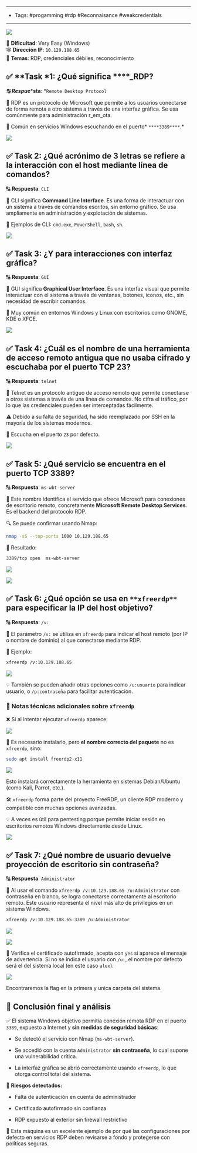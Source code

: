 
-------
- Tags: #progamming #rdp #Reconnaisance #weakcredentials 
-------

![](../img/53cd56d8e3ccd92f2bfbe649890ebced.png)

🧩 **Dificultad**: Very Easy (Windows)  
🕸️ **Dirección IP**: `10.129.188.65`  
🧠 **Temas**: RDP, credenciales débiles, reconocimiento

## ✅ **Task ***1: ¿Qué significa** ****_**RDP?**

*🔠 ****Resp****************ue****************sta****: *`Remote Desktop Protocol`

💬 RDP es un protocolo de Microsoft que permite a los usuarios conectarse de forma remota a otro sistema a través de una interfaz gráfica. Se usa comúnmente para administración r_em_ota.

📌 Común en servicios Windows escuchando en el puerto* `****3389****`.*

![](../img/8948acadfc03b3e333ebe1ff2eb0383c.png)

## ✅ **Task 2: ¿Qué acrónimo de 3 letras se refiere a la interacción con el host mediante línea de comandos?**

🔠 **Respuesta**: `CLI`

💬 CLI significa **Command Line Interface**. Es una forma de interactuar con un sistema a través de comandos escritos, sin entorno gráfico. Se usa ampliamente en administración y explotación de sistemas.

📌 Ejemplos de CLI: `cmd.exe`, `PowerShell`, `bash`, `sh`.

![](../img/44038529611f5901dd8e89e77121461f.png)

## ✅ **Task 3: ¿Y para interacciones con interfaz gráfica?**

🔠 **Respuesta**: `GUI`

💬 GUI significa **Graphical User Interface**. Es una interfaz visual que permite interactuar con el sistema a través de ventanas, botones, iconos, etc., sin necesidad de escribir comandos.

📌 Muy común en entornos Windows y Linux con escritorios como GNOME, KDE o XFCE.

![](../img/1872d04214f295934fafe61f673061fd.png)

## ✅ **Task 4: ¿Cuál es el nombre de una herramienta de acceso remoto antigua que no usaba cifrado y escuchaba por el puerto TCP 23?**

🔠 **Respuesta**: `telnet`

💬 Telnet es un protocolo antiguo de acceso remoto que permite conectarse a otros sistemas a través de una línea de comandos. No cifra el tráfico, por lo que las credenciales pueden ser interceptadas fácilmente.

⚠️ Debido a su falta de seguridad, ha sido reemplazado por SSH en la mayoría de los sistemas modernos.

📌 Escucha en el puerto `23` por defecto.

![](../img/d7120cc3ae18182656dbdde7a699b686.png)

## ✅ **Task 5: ¿Qué servicio se encuentra en el puerto TCP 3389?**

🔠 **Respuesta**: `ms-wbt-server`

💬 Este nombre identifica el servicio que ofrece Microsoft para conexiones de escritorio remoto, concretamente **Microsoft Remote Desktop Services**. Es el backend del protocolo RDP.

🔍 Se puede confirmar usando Nmap:

```bash
nmap -sS --top-ports 1000 10.129.188.65
```

📌 Resultado:

```bash
3389/tcp open  ms-wbt-server
```

![](../img/33da4cd5ad045079553d100cf1bd7e9f.png)

![](../img/44525863398a935eda8d8b9b4ba8c20a.png)

## ✅ **Task 6: ¿Qué opción se usa en** `**xfreerdp**` **para especificar la IP del host objetivo?**

🔠 **Respuesta**: `/v:`

💬 El parámetro `/v:` se utiliza en `xfreerdp` para indicar el host remoto (por IP o nombre de dominio) al que conectarse mediante RDP.

📌 Ejemplo:

```bash
xfreerdp /v:10.129.188.65
```

![](../img/d51c59c55d2f18aefc74f724214d825d.png)


💡 También se pueden añadir otras opciones como `/u:usuario` para indicar usuario, o `/p:contraseña` para facilitar autenticación.

### 🧩 Notas técnicas adicionales sobre `xfreerdp`

❌ Si al intentar ejecutar `xfreerdp` aparece:

![](../img/a917e99e77dd699203ef8e8f61aaefa4.png)

🔧 Es necesario instalarlo, pero **el nombre correcto del paquete** no es `xfreerdp`, sino:

```bash
sudo apt install freerdp2-x11
```

![](../img/98dbb87f6850ea740de8b2012b2cafec.png)

Esto instalará correctamente la herramienta en sistemas Debian/Ubuntu (como Kali, Parrot, etc.).

🛠️ `xfreerdp` forma parte del proyecto FreeRDP, un cliente RDP moderno y compatible con muchas opciones avanzadas.

💡 A veces es útil para pentesting porque permite iniciar sesión en escritorios remotos Windows directamente desde Linux.

![](../img/0a434190c2b16a9bb976129c58e0f6ca.png)

## ✅ **Task 7: ¿Qué nombre de usuario devuelve proyección de escritorio sin contraseña?**

🔠 **Respuesta**: `Administrator`

💬 Al usar el comando `xfreerdp /v:10.129.188.65 /u:Administrator` con contraseña en blanco, se logra conectarse correctamente al escritorio remoto. Este usuario representa el nivel más alto de privilegios en un sistema Windows.

```bash
xfreerdp /v:10.129.188.65:3389 /u:Administrator
```

![](../img/6093e2926dee4089eca466e0dc0b4b68.png)

![](../img/27904db4dc6c594347fb1495450c4fba.png)

📌 Verifica el certificado autofirmado, acepta con `yes` si aparece el mensaje de advertencia. Si no se indica el usuario con `/u:`, el nombre por defecto será el del sistema local (en este caso `alex`).

![](../img/044d44c2a7a32a9e1225f11af8535a16.png)

Encontraremos la flag en la primera y unica carpeta del sistema.

## 🧩 Conclusión final y análisis

✅ El sistema Windows objetivo permitía conexión remota RDP en el puerto `3389`, expuesto a Internet y **sin medidas de seguridad básicas**:

- Se detectó el servicio con Nmap (`ms-wbt-server`).
    
- Se accedió con la cuenta `Administrator` **sin contraseña**, lo cual supone una vulnerabilidad crítica.
    
- La interfaz gráfica se abrió correctamente usando `xfreerdp`, lo que otorga control total del sistema.
    

🛑 **Riesgos detectados:**

- Falta de autenticación en cuenta de administrador
    
- Certificado autofirmado sin confianza
    
- RDP expuesto al exterior sin firewall restrictivo
    

📌 Esta máquina es un excelente ejemplo de por qué las configuraciones por defecto en servicios RDP deben revisarse a fondo y protegerse con políticas seguras.

